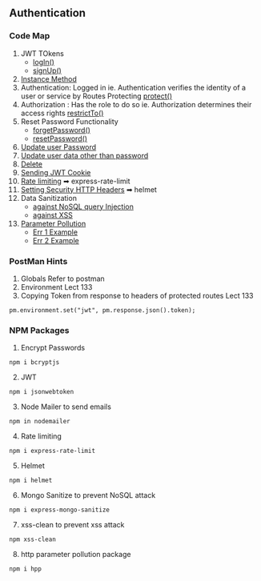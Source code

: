 ## Authentication

### Code Map
1. JWT TOkens
    - <a href="">logIn()</a>
    - <a href="">signUp()</a>
2. <a href="">Instance Method</a>
3. Authentication: Logged in  ie. Authentication verifies the identity of a user or service by Routes Protecting <a href="">protect()</a>
4. Authorization : Has the role to do so ie. Authorization determines their access rights <a href="">restrictTo()</a>
5. Reset Password Functionality
    - <a href="">forgetPassword()</a>
    - <a href="">resetPassword()</a>
6. <a href="">Update user Password</a>
7. <a href="">Update user data other than password</a>
8. <a href="">Delete </a>
9. <a href="">Sending JWT Cookie</a>
10. <a href="">Rate limiting</a> ➡ express-rate-limit
11. <a href="">Setting Security HTTP Headers</a> ➡ helmet
12. Data Sanitization
    - <a href="">against NoSQL query Injection</a>
    - <a href="">against XSS</a>
13. <a href="">Parameter Pollution</a> 
    - <a href="">Err 1 Example</a>
    - <a href="">Err 2 Example</a>




### PostMan Hints
1. Globals Refer to postman
2. Environment Lect 133
3. Copying Token from response to headers of protected routes Lect 133
```
pm.environment.set("jwt", pm.response.json().token);
```


### NPM Packages
1. Encrypt Passwords
```
npm i bcryptjs
```
2. JWT
```
npm i jsonwebtoken
```
3. Node Mailer to send emails
```
npm in nodemailer
```
4. Rate limiting
```
npm i express-rate-limit
```
5. Helmet
```
npm i helmet
```
6. Mongo Sanitize to prevent NoSQL attack
```
npm i express-mongo-sanitize
```
7. xss-clean to prevent xss attack
```
npm xss-clean
```
8. http parameter pollution package
```
npm i hpp
```